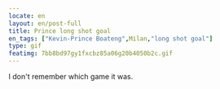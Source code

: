 ```yaml
---
locate: en
layout: en/post-full
title: Prince long shot goal
en_tags: ["Kevin-Prince Boateng",Milan,"long shot goal"]
type: gif
featimg: 7bb8bd97gy1fxcbz85a06g20b4050b2c.gif
---
```


I don't remember which game it was.